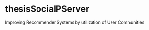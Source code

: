 thesisSocialPServer
===================

Improving Recommender Systems by utilization of User Communities
